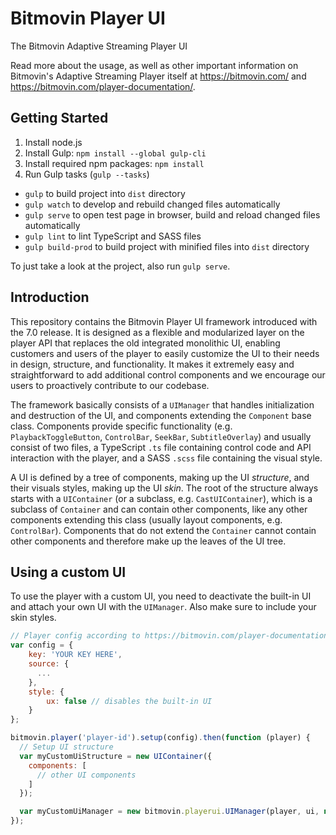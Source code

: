 # Bitmovin Player UI
The Bitmovin Adaptive Streaming Player UI

Read more about the usage, as well as other important information on Bitmovin's Adaptive Streaming Player itself at https://bitmovin.com/ and https://bitmovin.com/player-documentation/.

## Getting Started

 1. Install node.js
 2. Install Gulp: `npm install --global gulp-cli`
 3. Install required npm packages: `npm install`
 4. Run Gulp tasks (`gulp --tasks`)
  * `gulp` to build project into `dist` directory
  * `gulp watch` to develop and rebuild changed files automatically
  * `gulp serve` to open test page in browser, build and reload changed files automatically
  * `gulp lint` to lint TypeScript and SASS files
  * `gulp build-prod` to build project with minified files into `dist` directory
  
To just take a look at the project, also run `gulp serve`.

## Introduction

This repository contains the Bitmovin Player UI framework introduced with the 7.0 release. 
It is designed as a flexible and modularized layer on the player API that replaces the old integrated monolithic UI, enabling customers and users of the player to easily customize the UI to their needs in design, structure, and functionality. It makes it extremely easy and straightforward to add additional control components and we encourage our users to proactively contribute to our codebase.

The framework basically consists of a `UIManager` that handles initialization and destruction of the UI, and components extending the `Component` base class. Components provide specific functionality (e.g. `PlaybackToggleButton`, `ControlBar`, `SeekBar`, `SubtitleOverlay`) and usually consist of two files, a TypeScript `.ts` file containing control code and API interaction with the player, and a SASS `.scss` file containing the visual style.

A UI is defined by a tree of components, making up the UI *structure*, and their visuals styles, making up the UI *skin*. The root of the structure always starts with a `UIContainer` (or a subclass, e.g. `CastUIContainer`), which is a subclass of `Container` and can contain other components, like any other components extending this class (usually layout components, e.g. `ControlBar`). Components that do not extend the `Container` cannot contain other components and therefore make up the leaves of the UI tree.

## Using a custom UI

To use the player with a custom UI, you need to deactivate the built-in UI and attach your own
UI with the `UIManager`. Also make sure to include your skin styles.

```js
// Player config according to https://bitmovin.com/player-documentation/player-configuration/
var config = {
    key: 'YOUR KEY HERE',
    source: {
      ...
    },
    style: {
        ux: false // disables the built-in UI
    }
};

bitmovin.player('player-id').setup(config).then(function (player) {
  // Setup UI structure
  var myCustomUiStructure = new UIContainer({
    components: [
      // other UI components
    ]
  });

  var myCustomUiManager = new bitmovin.playerui.UIManager(player, ui, null);
});
```
